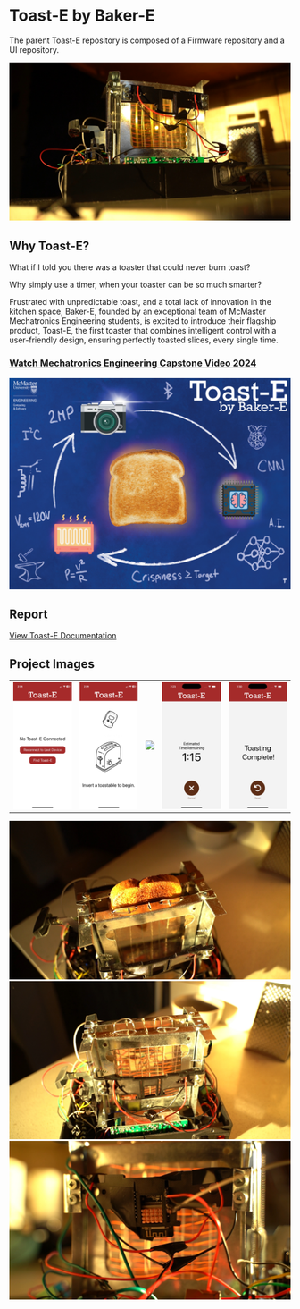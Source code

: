 # Toast-E by Baker-E
The parent Toast-E repository is composed of a Firmware repository and a UI repository.

![ToastE2](project-images/toaste2.jpg)

## Why Toast-E?

What if I told you there was a toaster that could never burn toast?

Why simply use a timer, when your toaster can be so much smarter?

Frustrated with unpredictable toast, and a total lack of innovation in the kitchen space, Baker-E, founded by an exceptional team of McMaster Mechatronics Engineering students, is excited to introduce their flagship product, Toast-E, the first toaster that combines intelligent control with a user-friendly design, ensuring perfectly toasted slices, every single time.

### [Watch Mechatronics Engineering Capstone Video 2024](https://www.youtube.com/watch?v=05CiyPLuck4 "Watch Mechatronics Engineering Capstone Video 2024")
[![Poster](Toast-E_Capstone_Poster.jpg)](https://www.youtube.com/watch?v=05CiyPLuck4 "Watch Mechatronics Engineering Capstone Video 2024")


## Report

[View Toast-E Documentation](Toast-E_Documentation.pdf)

## Project Images

|                                                      |                                                      |                                                      |                                                     |                                                     |
| :--------------------------------------------------: | :--------------------------------------------------: | :--------------------------------------------------: | :-------------------------------------------------: | :-------------------------------------------------: |
| <img width="200" src="project-images/screen1.jpeg"> | <img width="200" src="project-images/screen2.jpeg"> | <img width="200"  src="project-images/crisp-selector.gif"> | <img width="200" src="project-images/screen4.jpg"> | <img width="200" src="project-images/screen5.jpg"> |  |

![ToastE1](project-images/toaste1.jpg)
![ToastE3](project-images/toaste3.jpg)
![Camera Module](project-images/toaste4.jpg)